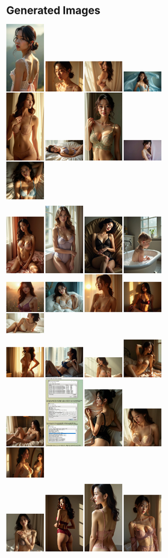 # Generated Images



<img src="2025_07_18_01.webp" width="100"/> <img src="2025_07_18_02.webp" width="100"/> <img src="2025_07_18_03.webp" width="100"/> <img src="2025_07_18_04.webp" width="100"/> <img src="2025_07_18_05.webp" width="100"/> <img src="2025_07_18_06.webp" width="100"/> <img src="2025_07_18_07.webp" width="100"/> <img src="2025_07_18_08.webp" width="100"/> <img src="2025_07_18_09.webp" width="100"/>

<img src="2025_07_18_10.webp" width="100"/> <img src="2025_07_18_11.webp" width="100"/> <img src="2025_07_18_12.webp" width="100"/> <img src="2025_07_18_13.webp" width="100"/> <img src="2025_07_18_14.webp" width="100"/> <img src="2025_07_18_15.webp" width="100"/> <img src="2025_07_18_16.webp" width="100"/> <img src="2025_07_18_17.webp" width="100"/> <img src="2025_07_18_18.webp" width="100"/>

<img src="2025_07_18_19.webp" width="100"/> <img src="2025_07_18_20.webp" width="100"/> <img src="2025_07_18_21.webp" width="100"/> <img src="2025_07_18_22.webp" width="100"/> <img src="2025_07_18_23.webp" width="100"/> <img src="2025_07_18_24.webp" width="100"/> <img src="2025_07_18_25.webp" width="100"/> <img src="2025_07_18_26.webp" width="100"/> <img src="2025_07_18_27.webp" width="100"/>

<img src="2025_07_18_28.webp" width="100"/> <img src="2025_07_18_29.webp" width="100"/> <img src="2025_07_18_30.webp" width="100"/> <img src="2025_07_18_31.webp" width="100"/>